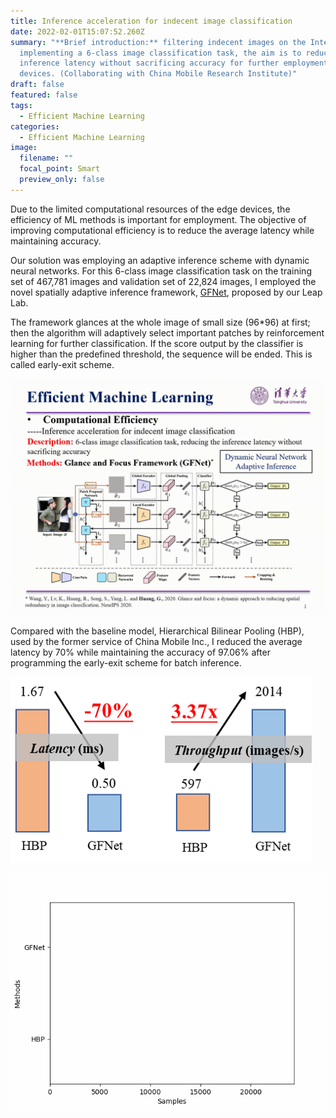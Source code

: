 ```yaml
---
title: Inference acceleration for indecent image classification
date: 2022-02-01T15:07:52.260Z
summary: "**Brief introduction:** filtering indecent images on the Internet by
  implementing a 6-class image classification task, the aim is to reduce the
  inference latency without sacrificing accuracy for further employment on edge
  devices. (Collaborating with China Mobile Research Institute)"
draft: false
featured: false
tags:
  - Efficient Machine Learning
categories:
  - Efficient Machine Learning
image:
  filename: ""
  focal_point: Smart
  preview_only: false
---
```

Due to the limited computational resources of the edge devices, the efficiency of ML methods is important for employment. The objective of improving computational efficiency is to reduce the average latency while maintaining accuracy. 

Our solution was employing an adaptive inference scheme with dynamic neural networks. For this 6-class image classification task on the training set of 467,781 images and validation set of 22,824 images, I employed the novel spatially adaptive inference framework, [GFNet](https://proceedings.neurips.cc/paper/2020/file/1963bd5135521d623f6c29e6b1174975-Paper.pdf), proposed by our Leap Lab. 

The framework glances at the whole image of small size (96*96) at first; then the algorithm will adaptively select important patches by reinforcement learning for further classification. If the score output by the classifier is higher than the predefined threshold, the sequence will be ended. This is called early-exit scheme.

![](self-introduction_yukang-yang_-tsinghua-university~2.gif "Early-exit Scheme")

Compared with the baseline model, Hierarchical Bilinear Pooling (HBP), used by the former service of China Mobile Inc., I reduced the average latency by 70% while maintaining the accuracy of 97.06% after programming the early-exit scheme for batch inference.

![](图片5.png)

![](no_label_compare_results_vs_time_batch_size_1024.gif)